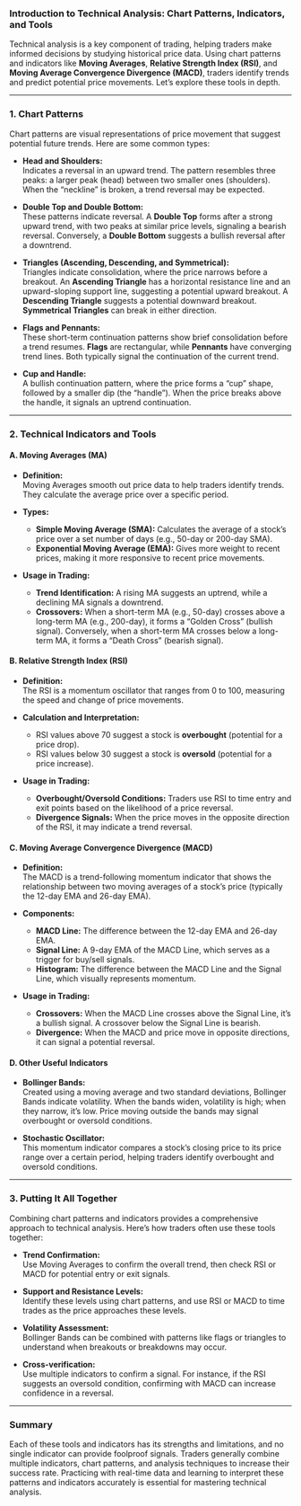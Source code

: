 ### Introduction to Technical Analysis: Chart Patterns, Indicators, and Tools

Technical analysis is a key component of trading, helping traders make informed decisions by studying historical price data. Using chart patterns and indicators like **Moving Averages**, **Relative Strength Index (RSI)**, and **Moving Average Convergence Divergence (MACD)**, traders identify trends and predict potential price movements. Let’s explore these tools in depth.

---

### 1. **Chart Patterns**

Chart patterns are visual representations of price movement that suggest potential future trends. Here are some common types:

   - **Head and Shoulders:**  
     Indicates a reversal in an upward trend. The pattern resembles three peaks: a larger peak (head) between two smaller ones (shoulders). When the “neckline” is broken, a trend reversal may be expected.

   - **Double Top and Double Bottom:**  
     These patterns indicate reversal. A **Double Top** forms after a strong upward trend, with two peaks at similar price levels, signaling a bearish reversal. Conversely, a **Double Bottom** suggests a bullish reversal after a downtrend.

   - **Triangles (Ascending, Descending, and Symmetrical):**  
     Triangles indicate consolidation, where the price narrows before a breakout. An **Ascending Triangle** has a horizontal resistance line and an upward-sloping support line, suggesting a potential upward breakout. A **Descending Triangle** suggests a potential downward breakout. **Symmetrical Triangles** can break in either direction.

   - **Flags and Pennants:**  
     These short-term continuation patterns show brief consolidation before a trend resumes. **Flags** are rectangular, while **Pennants** have converging trend lines. Both typically signal the continuation of the current trend.

   - **Cup and Handle:**  
     A bullish continuation pattern, where the price forms a “cup” shape, followed by a smaller dip (the “handle”). When the price breaks above the handle, it signals an uptrend continuation.

---

### 2. **Technical Indicators and Tools**

#### A. **Moving Averages (MA)**

   - **Definition:**  
     Moving Averages smooth out price data to help traders identify trends. They calculate the average price over a specific period.

   - **Types:**
     - **Simple Moving Average (SMA):** Calculates the average of a stock’s price over a set number of days (e.g., 50-day or 200-day SMA).
     - **Exponential Moving Average (EMA):** Gives more weight to recent prices, making it more responsive to recent price movements.

   - **Usage in Trading:**  
     - **Trend Identification:** A rising MA suggests an uptrend, while a declining MA signals a downtrend.
     - **Crossovers:** When a short-term MA (e.g., 50-day) crosses above a long-term MA (e.g., 200-day), it forms a “Golden Cross” (bullish signal). Conversely, when a short-term MA crosses below a long-term MA, it forms a “Death Cross” (bearish signal).
   
#### B. **Relative Strength Index (RSI)**

   - **Definition:**  
     The RSI is a momentum oscillator that ranges from 0 to 100, measuring the speed and change of price movements.

   - **Calculation and Interpretation:**
     - RSI values above 70 suggest a stock is **overbought** (potential for a price drop).
     - RSI values below 30 suggest a stock is **oversold** (potential for a price increase).

   - **Usage in Trading:**  
     - **Overbought/Oversold Conditions:** Traders use RSI to time entry and exit points based on the likelihood of a price reversal.
     - **Divergence Signals:** When the price moves in the opposite direction of the RSI, it may indicate a trend reversal.

#### C. **Moving Average Convergence Divergence (MACD)**

   - **Definition:**  
     The MACD is a trend-following momentum indicator that shows the relationship between two moving averages of a stock’s price (typically the 12-day EMA and 26-day EMA).

   - **Components:**
     - **MACD Line:** The difference between the 12-day EMA and 26-day EMA.
     - **Signal Line:** A 9-day EMA of the MACD Line, which serves as a trigger for buy/sell signals.
     - **Histogram:** The difference between the MACD Line and the Signal Line, which visually represents momentum.

   - **Usage in Trading:**  
     - **Crossovers:** When the MACD Line crosses above the Signal Line, it’s a bullish signal. A crossover below the Signal Line is bearish.
     - **Divergence:** When the MACD and price move in opposite directions, it can signal a potential reversal.

#### D. **Other Useful Indicators**

   - **Bollinger Bands:**  
     Created using a moving average and two standard deviations, Bollinger Bands indicate volatility. When the bands widen, volatility is high; when they narrow, it’s low. Price moving outside the bands may signal overbought or oversold conditions.

   - **Stochastic Oscillator:**  
     This momentum indicator compares a stock’s closing price to its price range over a certain period, helping traders identify overbought and oversold conditions.

---

### 3. **Putting It All Together**

Combining chart patterns and indicators provides a comprehensive approach to technical analysis. Here’s how traders often use these tools together:

   - **Trend Confirmation:**  
     Use Moving Averages to confirm the overall trend, then check RSI or MACD for potential entry or exit signals.

   - **Support and Resistance Levels:**  
     Identify these levels using chart patterns, and use RSI or MACD to time trades as the price approaches these levels.

   - **Volatility Assessment:**  
     Bollinger Bands can be combined with patterns like flags or triangles to understand when breakouts or breakdowns may occur.

   - **Cross-verification:**  
     Use multiple indicators to confirm a signal. For instance, if the RSI suggests an oversold condition, confirming with MACD can increase confidence in a reversal.

---

### Summary

Each of these tools and indicators has its strengths and limitations, and no single indicator can provide foolproof signals. Traders generally combine multiple indicators, chart patterns, and analysis techniques to increase their success rate. Practicing with real-time data and learning to interpret these patterns and indicators accurately is essential for mastering technical analysis.